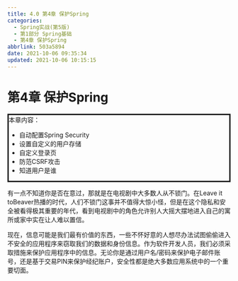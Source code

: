 ```yaml
---
title: 4.0 第4章 保护Spring
categories: 
  - Spring实战(第5版)
  - 第1部分 Spring基础
  - 第4章 保护Spring
abbrlink: 503a5894
date: 2021-10-06 09:35:34
updated: 2021-10-06 10:15:15
---
```

# 第4章 保护Spring
<div style=" border-style:solid;">
本章内容：<ul><li>自动配置Spring Security</li><li>设置自定义的用户存储</li><li>自定义登录页</li><li>防范CSRF攻击</li><li>知道用户是谁</li></ul>
</div>

有一点不知道你是否在意过，那就是在电视剧中大多数人从不锁门。在Leave it toBeaver热播的时代，人们不锁门这事并不值得大惊小怪，但是在这个隐私和安全被看得极其重要的年代，看到电视剧中的角色允许别人大摇大摆地进入自己的寓所或家中实在让人难以置信。

现在，信息可能是我们最有价值的东西，一些不怀好意的人想尽办法试图偷偷进入不安全的应用程序来窃取我们的数据和身份信息。作为软件开发人员，我们必须采取措施来保护应用程序中的信息。无论你是通过用户名/密码来保护电子邮件账号，还是基于交易PIN来保护经纪账户，安全性都是绝大多数应用系统中的一个重要切面。
